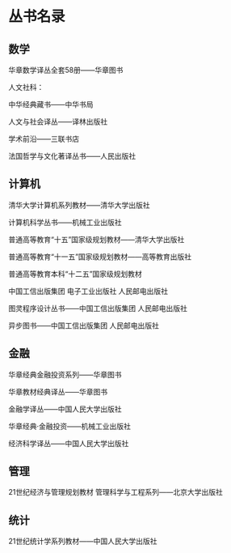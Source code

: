 # 丛书名录

## 数学

华章数学译丛全套58册——华章图书

人文社科：

中华经典藏书——中华书局

人文与社会译丛——译林出版社

学术前沿——三联书店

法国哲学与文化著译丛书——人民出版社

## 计算机

清华大学计算机系列教材——清华大学出版社

计算机科学丛书——机械工业出版社

普通高等教育“十五”国家级规划教材——清华大学出版社

普通高等教育“十一五”国家级规划教材——高等教育出版社

普通高等教育本科“十二五”国家级规划教材

中国工信出版集团 电子工业出版社 人民邮电出版社

图灵程序设计丛书——中国工信出版集团 人民邮电出版社

异步图书——中国工信出版集团 人民邮电出版社

## 金融

华章经典金融投资系列——华章图书

华章教材经典译丛——华章图书

金融学译丛——中国人民大学出版社

华章经典·金融投资——机械工业出版社

经济科学译丛——中国人民大学出版社

## 管理

21世纪经济与管理规划教材 管理科学与工程系列——北京大学出版社

## 统计

21世纪统计学系列教材——中国人民大学出版社

